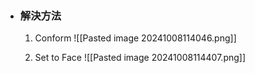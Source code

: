 - ### 解決方法
	1. Conform
		![[Pasted image 20241008114046.png]]
	
	2. Set to Face
		![[Pasted image 20241008114407.png]]
	
